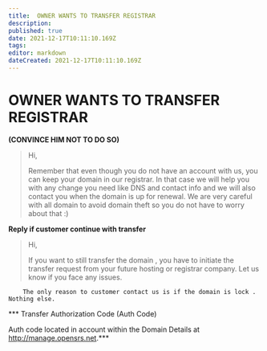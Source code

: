 ```yaml
---
title:  OWNER WANTS TO TRANSFER REGISTRAR 
description: 
published: true
date: 2021-12-17T10:11:10.169Z
tags: 
editor: markdown
dateCreated: 2021-12-17T10:11:10.169Z
---
```


#  OWNER WANTS TO TRANSFER REGISTRAR 

**(CONVINCE HIM NOT TO DO SO)**
> Hi,
>  
> Remember that even though you do not have an account with us, you can keep your domain in our registrar.
> In that case we will help you with any  change you need like DNS and contact info and we will also contact you when the domain is up for renewal.
> We are very careful with all domain to avoid domain theft so you do not have to worry about that :)


**Reply if customer continue with transfer**
>  Hi,
>  
> If you want to still transfer the domain , you have to initiate the transfer request from your future hosting or registrar company.
> Let us know if you face any issues.

        The only reason to customer contact us is if the domain is lock . Nothing else.
        
        
*** Transfer Authorization Code (Auth Code)

Auth code located in account within the Domain Details at http://manage.opensrs.net.***